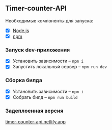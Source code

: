 ## Timer-counter-API

Необходимые компоненты для запуска:
- [x] [Node.js](https://nodejs.org/)
- [x] [npm](https://www.npmjs.com/)

### Запуск dev-приложения
- [x] Установить зависимости – `npm i`
- [x] Запустить локальный сервер – `npm run dev`

### Сборка билда
- [x] Установить зависимости – `npm i`
- [x] Собрать билд – `npm run build`

### Задеплоенная версия
[timer-counter-api.netlify.app](https://timer-counter-api.netlify.app/)
